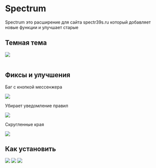 # Spectrum

Spectrum это расширение для сайта spectr39s.ru который добавляет новые функции и улучшает старые

<h2>Темная тема</h2>
<img src="https://github.com/Alextimka/Spectrum/assets/59509074/39fb54aa-7236-4a6d-b361-3a5abc83c4b5">
<br><br>
<h2>Фиксы и улучшения</h2>
<p>Баг с кнопкой мессенжера</p>
<img src="https://github.com/Alextimka/Spectrum/assets/59509074/8bb337f3-c569-42fa-a02d-9c2b84ee85f6">

<br>
<p>Убирает уведомление правил</p>
<img src="https://github.com/Alextimka/Spectrum/assets/59509074/a0d3e22d-d5bd-42e6-ba6c-0c7f3db9a971">

<br>
<p>Скругленные края</p>
<img src="https://github.com/Alextimka/Spectrum/assets/59509074/0d3784f8-17d6-4260-a9aa-20f57e6e32b7">


<h2>Как установить</h2>
<img src="https://github.com/Alextimka/Spectrum/assets/59509074/100c3dcc-0288-4c04-8809-97805c811ca2">
<img src="https://github.com/Alextimka/Spectrum/assets/59509074/d65d815b-d3c7-4a50-bd20-6885c52721ad">
<img src="https://github.com/Alextimka/Spectrum/assets/59509074/91fa6e7d-2b04-48be-82b8-ffe1927a4b5f">

